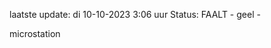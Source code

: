 laatste update: 
di 10-10-2023  3:06   uur 
Status: FAALT - geel - 
<div class="service Y">microstation</div>
